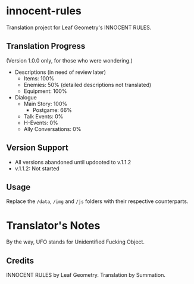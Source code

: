 # innocent-rules
Translation project for Leaf Geometry's INNOCENT RULES.

## Translation Progress
(Version 1.0.0 only, for those who were wondering.)
- Descriptions (in need of review later)
    - Items: 100%
    - Enemies: 50% (detailed descriptions not translated)
    - Equipment: 100%
- Dialogue
    - Main Story: 100%
        - Postgame: 66%
    - Talk Events: 0%
    - H-Events: 0%
    - Ally Conversations: 0%

## Version Support
- All versions abandoned until updooted to v.1.1.2
- v.1.1.2: Not started

## Usage
Replace the `/data`, `/img` and `/js` folders with their respective counterparts.

# Translator's Notes
By the way, UFO stands for Unidentified Fucking Object.

## Credits
INNOCENT RULES by Leaf Geometry.
Translation by Summation.
